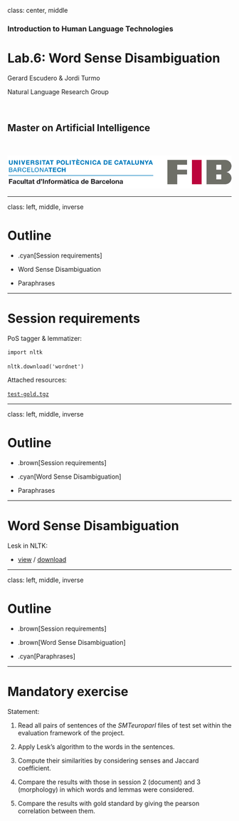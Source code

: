 class: center, middle

### Introduction to Human Language Technologies

# Lab.6: Word Sense Disambiguation

Gerard Escudero & Jordi Turmo

Natural Language Research Group

<br>

## Master on Artificial Intelligence

<br>

![:scale 75%](fib.png)

---
class: left, middle, inverse

# Outline

* .cyan[Session requirements]

* Word Sense Disambiguation

* Paraphrases

---

# Session requirements

PoS tagger & lemmatizer:

```python3
import nltk

nltk.download('wordnet')
```

Attached resources:

[`test-gold.tgz`](../sts/resources/test-gold.tgz)

---
class: left, middle, inverse

# Outline

* .brown[Session requirements]

* .cyan[Word Sense Disambiguation]

* Paraphrases

---

# Word Sense Disambiguation

Lesk in NLTK:

* [view](codes/s6a.html) / [download](codes/s6a.ipynb)

---
class: left, middle, inverse

# Outline

* .brown[Session requirements]

* .brown[Word Sense Disambiguation]

* .cyan[Paraphrases]

---

# Mandatory exercise

Statement:

1. Read all pairs of sentences of the *SMTeuroparl* files of test set within the
evaluation framework of the project.

2. Apply Lesk’s algorithm to the words in the sentences.

3. Compute their similarities by considering senses and Jaccard coefficient.

4. Compare the results with those in session 2 (document) and 3 (morphology) in which words and lemmas were considered.

5. Compare the results with gold standard by giving the pearson correlation between them.



